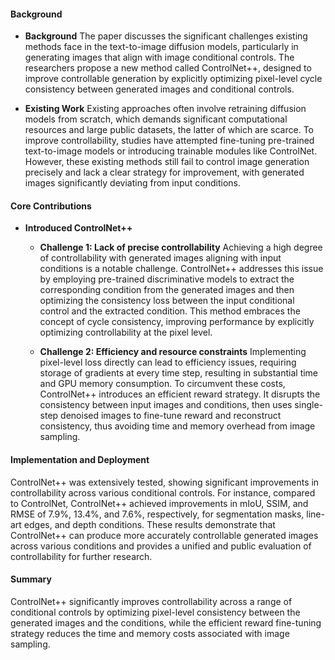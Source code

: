#### Background
- **Background**
    The paper discusses the significant challenges existing methods face in the text-to-image diffusion models, particularly in generating images that align with image conditional controls. The researchers propose a new method called ControlNet++, designed to improve controllable generation by explicitly optimizing pixel-level cycle consistency between generated images and conditional controls.

- **Existing Work**
    Existing approaches often involve retraining diffusion models from scratch, which demands significant computational resources and large public datasets, the latter of which are scarce. To improve controllability, studies have attempted fine-tuning pre-trained text-to-image models or introducing trainable modules like ControlNet. However, these existing methods still fail to control image generation precisely and lack a clear strategy for improvement, with generated images significantly deviating from input conditions.

#### Core Contributions
  - **Introduced ControlNet++**
    - **Challenge 1: Lack of precise controllability**
        Achieving a high degree of controllability with generated images aligning with input conditions is a notable challenge. ControlNet++ addresses this issue by employing pre-trained discriminative models to extract the corresponding condition from the generated images and then optimizing the consistency loss between the input conditional control and the extracted condition. This method embraces the concept of cycle consistency, improving performance by explicitly optimizing controllability at the pixel level.

    - **Challenge 2: Efficiency and resource constraints**
        Implementing pixel-level loss directly can lead to efficiency issues, requiring storage of gradients at every time step, resulting in substantial time and GPU memory consumption. To circumvent these costs, ControlNet++ introduces an efficient reward strategy. It disrupts the consistency between input images and conditions, then uses single-step denoised images to fine-tune reward and reconstruct consistency, thus avoiding time and memory overhead from image sampling.

#### Implementation and Deployment
ControlNet++ was extensively tested, showing significant improvements in controllability across various conditional controls. For instance, compared to ControlNet, ControlNet++ achieved improvements in mIoU, SSIM, and RMSE of 7.9%, 13.4%, and 7.6%, respectively, for segmentation masks, line-art edges, and depth conditions. These results demonstrate that ControlNet++ can produce more accurately controllable generated images across various conditions and provides a unified and public evaluation of controllability for further research.

#### Summary
ControlNet++ significantly improves controllability across a range of conditional controls by optimizing pixel-level consistency between the generated images and the conditions, while the efficient reward fine-tuning strategy reduces the time and memory costs associated with image sampling.